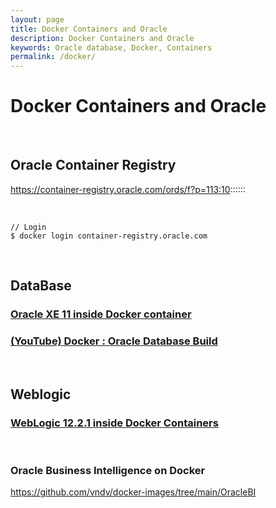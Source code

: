 ```yaml
---
layout: page
title: Docker Containers and Oracle
description: Docker Containers and Oracle
keywords: Oracle database, Docker, Containers
permalink: /docker/
---
```


# Docker Containers and Oracle

<br/>

## Oracle Container Registry

https://container-registry.oracle.com/ords/f?p=113:10::::::

<br/>

```
// Login
$ docker login container-registry.oracle.com
```

<br/>

## DataBase

### [Oracle XE 11 inside Docker container](/docker/xe/)

### [(YouTube) Docker : Oracle Database Build](https://www.youtube.com/watch?v=tvckEItrLa8)

<br/>

## Weblogic

### [WebLogic 12.2.1 inside Docker Containers](/docker/weblogic/)

<br/>

### Oracle Business Intelligence on Docker

https://github.com/vndv/docker-images/tree/main/OracleBI

